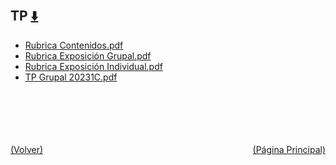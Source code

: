 
<html>
<body>
<h2>TP <a href="https://downgit.github.io/#/home?url=https://github.com/Apuntes-FIUBA/Apuntes-Electronica/tree/main/95 - Computación/9507 - Teoria del Lenguaje de Programacion/TP" style="font-size:20px">  ⬇️ </a></h2>
<ul>
    <li><a href="Rubrica Contenidos.pdf">Rubrica Contenidos.pdf</a></li>
    <li><a href="Rubrica Exposición Grupal.pdf">Rubrica Exposición Grupal.pdf</a></li>
    <li><a href="Rubrica Exposición Individual.pdf">Rubrica Exposición Individual.pdf</a></li>
    <li><a href="TP Grupal 20231C.pdf">TP Grupal 20231C.pdf</a></li>
</ul>
</body>
</html>


<br><br><br><br><br><a href="../" style="float: left">(Volver)</a> <a href="https://apuntes-fiuba.github.io/Apuntes-Electronica" style="float: right">(Página Principal)</a>
